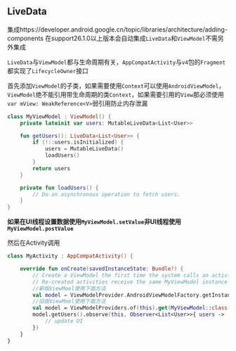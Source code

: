 ## LiveData
集成https://developer.android.google.cn/topic/libraries/architecture/adding-components
在support26.1.0以上版本会自动集成`LiveData`和`ViewModel`不需另外集成

`LiveData`与`ViewModel`都与生命周期有关，`AppCompatActivity`与`v4`包的`Fragment`都实现了`LifecycleOwner`接口

首先添加`ViewModel`的子类，如果需要使用`Context`可以使用`AndroidViewModel`，`ViewModel`绝不能引用带生命周期的类`Context`，如果需要引用的`View`那必须使用`var mView: WeakReference<V>`弱引用防止内存泄漏
```kotlin
class MyViewModel : ViewModel() {
    private lateinit var users: MutableLiveData<List<User>>

    fun getUsers(): LiveData<List<User>> {
        if (!::users.isInitialized) {
            users = MutableLiveData()
            loadUsers()
        }
        return users
    }

    private fun loadUsers() {
        // Do an asynchronous operation to fetch users.
    }
}
```
**如果在UI线程设置数据使用`MyViewModel.setValue`非UI线程使用`MyViewModel.postValue`**

然后在Activity调用
```kotlin
class MyActivity : AppCompatActivity() {

    override fun onCreate(savedInstanceState: Bundle?) {
        // Create a ViewModel the first time the system calls an activity's onCreate() method.
        // Re-created activities receive the same MyViewModel instance created by the first activity.
        //新版ViewMoel使用下面方法
        val model = ViewModelProvider.AndroidViewModelFactory.getInstance(application).create(MyViewModel::class.java)
        //旧版ViewMoel使用下面方法
        val model = ViewModelProviders.of(this).get(MyViewModel::class.java)
        model.getUsers().observe(this, Observer<List<User>>{ users ->
            // update UI
        })
    }
}
```